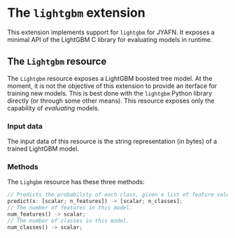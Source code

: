 # The `lightgbm` extension

This extension implements support for `lightgbm` for JYAFN. It exposes a minimal API of the LightGBM C library for evaluating models in runtime.

## The `Lightgbm` resource

The `Lightgbm` resource exposes a LightGBM boosted tree model. At the moment, it is not the objective of this extension to provide an iterface for training new models. This is best done with the `lightgbm` Python library directly (or through some other means). This resource exposes only the capability of _evaluating_ models.

### Input data

The input data of this resource is the string representation (in bytes) of a trained LightGBM model.

### Methods

The `Lighgbm` resource has these three methods:

```rust
// Predicts the probability of each class, given a list of feature values.
predict(x: [scalar; n_features]) -> [scalar; n_classes];
// The number of features in this model.
num_features() -> scalar;
// The number of classes in this model.
num_classes() -> scalar;
```
